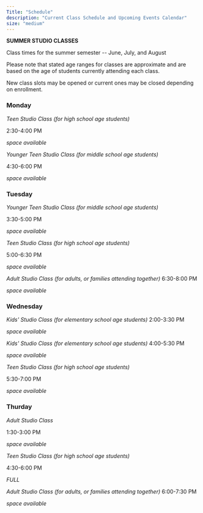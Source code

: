 ```yaml
---
Title: "Schedule"
description: "Current Class Schedule and Upcoming Events Calendar"
size: "medium"
---
```


**SUMMER STUDIO CLASSES**

Class times for the summer semester -- June, July, and August

Please note that stated age ranges for classes are approximate and are based on the age of students currently attending each class.

New class slots may be opened or current ones may be closed depending on enrollment.

### Monday
_Teen Studio Class (for high school age students)_

2:30-4:00 PM

*space available*


_Younger Teen Studio Class (for middle school age students)_

4:30-6:00 PM

*space available*




### Tuesday
_Younger Teen Studio Class (for middle school age students)_

3:30-5:00 PM

*space available*


_Teen Studio Class (for high school age students)_

5:00-6:30 PM

*space available*


_Adult Studio Class (for adults, or families attending together)_
6:30-8:00 PM

*space available*




### Wednesday
_Kids' Studio Class (for elementary school age students)_
2:00-3:30 PM

*space available*


_Kids' Studio Class (for elementary school age students)_
4:00-5:30 PM

*space available*


_Teen Studio Class (for high school age students)_

5:30-7:00 PM

*space available*



### Thurday
_Adult Studio Class_

1:30-3:00 PM

*space available*


_Teen Studio Class (for high school age students)_

4:30-6:00 PM

*FULL*


_Adult Studio Class (for adults, or families attending together)_
6:00-7:30 PM

*space available*

